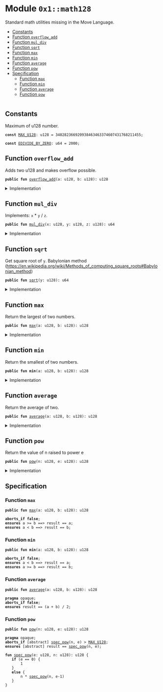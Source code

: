 
<a name="0x1_math128"></a>

# Module `0x1::math128`

Standard math utilities missing in the Move Language.


-  [Constants](#@Constants_0)
-  [Function `overflow_add`](#0x1_math128_overflow_add)
-  [Function `mul_div`](#0x1_math128_mul_div)
-  [Function `sqrt`](#0x1_math128_sqrt)
-  [Function `max`](#0x1_math128_max)
-  [Function `min`](#0x1_math128_min)
-  [Function `average`](#0x1_math128_average)
-  [Function `pow`](#0x1_math128_pow)
-  [Specification](#@Specification_1)
    -  [Function `max`](#@Specification_1_max)
    -  [Function `min`](#@Specification_1_min)
    -  [Function `average`](#@Specification_1_average)
    -  [Function `pow`](#@Specification_1_pow)


<pre><code></code></pre>



<a name="@Constants_0"></a>

## Constants


<a name="0x1_math128_MAX_U128"></a>

Maximum of u128 number.


<pre><code><b>const</b> <a href="math128.md#0x1_math128_MAX_U128">MAX_U128</a>: u128 = 340282366920938463463374607431768211455;
</code></pre>



<a name="0x1_math128_EDIVIDE_BY_ZERO"></a>



<pre><code><b>const</b> <a href="math128.md#0x1_math128_EDIVIDE_BY_ZERO">EDIVIDE_BY_ZERO</a>: u64 = 2000;
</code></pre>



<a name="0x1_math128_overflow_add"></a>

## Function `overflow_add`

Adds two u128 and makes overflow possible.


<pre><code><b>public</b> <b>fun</b> <a href="math128.md#0x1_math128_overflow_add">overflow_add</a>(a: u128, b: u128): u128
</code></pre>



<details>
<summary>Implementation</summary>


<pre><code><b>public</b> <b>fun</b> <a href="math128.md#0x1_math128_overflow_add">overflow_add</a>(a: u128, b: u128): u128 {
    <b>let</b> r = <a href="math128.md#0x1_math128_MAX_U128">MAX_U128</a> - b;
    <b>if</b> (r &lt; a) {
        <b>return</b> a - r - 1
    };
    r = <a href="math128.md#0x1_math128_MAX_U128">MAX_U128</a> - a;
    <b>if</b> (r &lt; b) {
        <b>return</b> b - r - 1
    };

    a + b
}
</code></pre>



</details>

<a name="0x1_math128_mul_div"></a>

## Function `mul_div`

Implements: <code>x</code> * <code>y</code> / <code>z</code>.


<pre><code><b>public</b> <b>fun</b> <a href="math128.md#0x1_math128_mul_div">mul_div</a>(x: u128, y: u128, z: u128): u64
</code></pre>



<details>
<summary>Implementation</summary>


<pre><code><b>public</b> <b>fun</b> <a href="math128.md#0x1_math128_mul_div">mul_div</a>(x: u128, y: u128, z: u128): u64 {
    <b>assert</b>!(z != 0, <a href="math128.md#0x1_math128_EDIVIDE_BY_ZERO">EDIVIDE_BY_ZERO</a>);
    <b>let</b> r = x * y / z;
    (r <b>as</b> u64)
}
</code></pre>



</details>

<a name="0x1_math128_sqrt"></a>

## Function `sqrt`

Get square root of <code>y</code>.
Babylonian method (https://en.wikipedia.org/wiki/Methods_of_computing_square_roots#Babylonian_method)


<pre><code><b>public</b> <b>fun</b> <a href="math128.md#0x1_math128_sqrt">sqrt</a>(y: u128): u64
</code></pre>



<details>
<summary>Implementation</summary>


<pre><code><b>public</b> <b>fun</b> <a href="math128.md#0x1_math128_sqrt">sqrt</a>(y: u128): u64 {
    <b>if</b> (y &lt; 4) {
        <b>if</b> (y == 0) {
            0u64
        } <b>else</b> {
            1u64
        }
    } <b>else</b> {
        <b>let</b> z = y;
        <b>let</b> x = y / 2 + 1;
        <b>while</b> (x &lt; z) {
            z = x;
            x = (y / x + x) / 2;
        };
        (z <b>as</b> u64)
    }
}
</code></pre>



</details>

<a name="0x1_math128_max"></a>

## Function `max`

Return the largest of two numbers.


<pre><code><b>public</b> <b>fun</b> <a href="math128.md#0x1_math128_max">max</a>(a: u128, b: u128): u128
</code></pre>



<details>
<summary>Implementation</summary>


<pre><code><b>public</b> <b>fun</b> <a href="math128.md#0x1_math128_max">max</a>(a: u128, b: u128): u128 {
    <b>if</b> (a &gt;= b) a <b>else</b> b
}
</code></pre>



</details>

<a name="0x1_math128_min"></a>

## Function `min`

Return the smallest of two numbers.


<pre><code><b>public</b> <b>fun</b> <b>min</b>(a: u128, b: u128): u128
</code></pre>



<details>
<summary>Implementation</summary>


<pre><code><b>public</b> <b>fun</b> <b>min</b>(a: u128, b: u128): u128 {
    <b>if</b> (a &lt; b) a <b>else</b> b
}
</code></pre>



</details>

<a name="0x1_math128_average"></a>

## Function `average`

Return the average of two.


<pre><code><b>public</b> <b>fun</b> <a href="math128.md#0x1_math128_average">average</a>(a: u128, b: u128): u128
</code></pre>



<details>
<summary>Implementation</summary>


<pre><code><b>public</b> <b>fun</b> <a href="math128.md#0x1_math128_average">average</a>(a: u128, b: u128): u128 {
    <b>if</b> (a &lt; b) {
        a + (b - a) / 2
    } <b>else</b> {
        b + (a - b) / 2
    }
}
</code></pre>



</details>

<a name="0x1_math128_pow"></a>

## Function `pow`

Return the value of n raised to power e


<pre><code><b>public</b> <b>fun</b> <a href="math128.md#0x1_math128_pow">pow</a>(n: u128, e: u128): u128
</code></pre>



<details>
<summary>Implementation</summary>


<pre><code><b>public</b> <b>fun</b> <a href="math128.md#0x1_math128_pow">pow</a>(n: u128, e: u128): u128 {
    <b>if</b> (e == 0) {
        1
    } <b>else</b> {
        <b>let</b> p = 1;
        <b>while</b> (e &gt; 1) {
            <b>if</b> (e % 2 == 1) {
                p = p * n;
            };
            e = e / 2;
            n = n * n;
        };
        p * n
    }
}
</code></pre>



</details>

<a name="@Specification_1"></a>

## Specification


<a name="@Specification_1_max"></a>

### Function `max`


<pre><code><b>public</b> <b>fun</b> <a href="math128.md#0x1_math128_max">max</a>(a: u128, b: u128): u128
</code></pre>




<pre><code><b>aborts_if</b> <b>false</b>;
<b>ensures</b> a &gt;= b ==&gt; result == a;
<b>ensures</b> a &lt; b ==&gt; result == b;
</code></pre>



<a name="@Specification_1_min"></a>

### Function `min`


<pre><code><b>public</b> <b>fun</b> <b>min</b>(a: u128, b: u128): u128
</code></pre>




<pre><code><b>aborts_if</b> <b>false</b>;
<b>ensures</b> a &lt; b ==&gt; result == a;
<b>ensures</b> a &gt;= b ==&gt; result == b;
</code></pre>



<a name="@Specification_1_average"></a>

### Function `average`


<pre><code><b>public</b> <b>fun</b> <a href="math128.md#0x1_math128_average">average</a>(a: u128, b: u128): u128
</code></pre>




<pre><code><b>pragma</b> opaque;
<b>aborts_if</b> <b>false</b>;
<b>ensures</b> result == (a + b) / 2;
</code></pre>



<a name="@Specification_1_pow"></a>

### Function `pow`


<pre><code><b>public</b> <b>fun</b> <a href="math128.md#0x1_math128_pow">pow</a>(n: u128, e: u128): u128
</code></pre>




<pre><code><b>pragma</b> opaque;
<b>aborts_if</b> [abstract] <a href="math128.md#0x1_math128_spec_pow">spec_pow</a>(n, e) &gt; <a href="math128.md#0x1_math128_MAX_U128">MAX_U128</a>;
<b>ensures</b> [abstract] result == <a href="math128.md#0x1_math128_spec_pow">spec_pow</a>(n, e);
</code></pre>




<a name="0x1_math128_spec_pow"></a>


<pre><code><b>fun</b> <a href="math128.md#0x1_math128_spec_pow">spec_pow</a>(e: u128, n: u128): u128 {
   <b>if</b> (e == 0) {
       1
   }
   <b>else</b> {
       n * <a href="math128.md#0x1_math128_spec_pow">spec_pow</a>(n, e-1)
   }
}
</code></pre>


[move-book]: https://move-language.github.io/move/introduction.html

